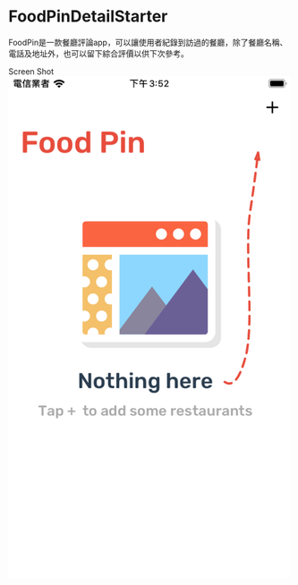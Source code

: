 # FoodPinDetailStarter
FoodPin是一款餐廳評論app，可以讓使用者紀錄到訪過的餐廳，除了餐廳名稱、電話及地址外，也可以留下綜合評價以供下次參考。


Screen Shot
![image](https://github.com/alex851209/FoodPinDetailStarter/blob/master/Simulator%20Screen%20Shot%20-%20iPhone%208%20-%202020-01-24%20at%2015.52.44.png)

